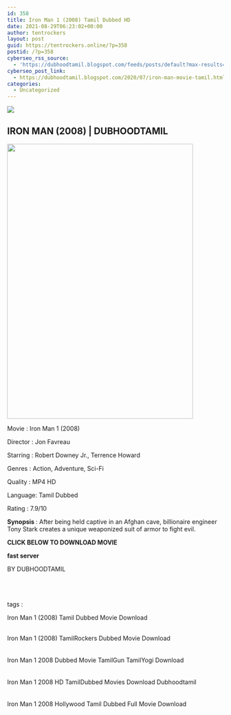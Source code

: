 ```yaml
---
id: 358
title: Iron Man 1 (2008) Tamil Dubbed HD
date: 2021-08-29T06:23:02+00:00
author: tentrockers
layout: post
guid: https://tentrockers.online/?p=358
postid: /?p=358
cyberseo_rss_source:
  - 'https://dubhoodtamil.blogspot.com/feeds/posts/default?max-results=150&start-index=151'
cyberseo_post_link:
  - https://dubhoodtamil.blogspot.com/2020/07/iron-man-movie-tamil.html
categories:
  - Uncategorized
---
```

<div class="media_block">
  <img src="https://1.bp.blogspot.com/-ahfkEckfrWk/XwVxHI4wd5I/AAAAAAAABrk/8oy4Z_9Ky2AylYP5XrN3lX1LIa9F1ZOLACNcBGAsYHQ/s72-c/wp3405076.jpg" class="media_thumbnail" />
</div>

<div dir="ltr" trbidi="on" readability="24.635262449529">
  <h2>
    <span>IRON MAN (2008) | DUBHOODTAMIL</span>
  </h2>
  
  <div class="separator">
    <a href="https://1.bp.blogspot.com/-ahfkEckfrWk/XwVxHI4wd5I/AAAAAAAABrk/8oy4Z_9Ky2AylYP5XrN3lX1LIa9F1ZOLACNcBGAsYHQ/s1600/wp3405076.jpg" imageanchor="1"><img loading="lazy" border="0" data-original-height="1280" data-original-width="864" height="640" src="https://1.bp.blogspot.com/-ahfkEckfrWk/XwVxHI4wd5I/AAAAAAAABrk/8oy4Z_9Ky2AylYP5XrN3lX1LIa9F1ZOLACNcBGAsYHQ/s640/wp3405076.jpg" width="432" /></a>
  </div>
  
  <p>
    <span>Movie<span> </span>:<span> </span>Iron Man 1 (2008)</span>
  </p>
  
  <p>
    <span>Director<span> </span>:<span> </span>Jon Favreau</span>
  </p>
  
  <p>
    <span>Starring<span> </span>:<span> </span>Robert Downey Jr., Terrence Howard</span>
  </p>
  
  <p>
    <span>Genres<span> </span>:<span> </span>Action, Adventure, Sci-Fi</span>
  </p>
  
  <p>
    <span>Quality<span> </span>:<span> </span>MP4 HD</span>
  </p>
  
  <p>
    <span>Language:<span> </span>Tamil Dubbed</span>
  </p>
  
  <p>
    <span>Rating<span> </span>:<span> </span>7.9/10</span>
  </p>
  
  <p>
    <span><b>Synopsis&nbsp;</b>: After being held captive in an Afghan cave, billionaire engineer Tony Stark creates a unique weaponized suit of armor to fight evil.</span>
  </p>
  
  <p>
    <span><b>CLICK BELOW TO DOWNLOAD MOVIE</b></span>
  </p>
  
  <p>
    <span><b>fast server</b></span>
  </p>
  
  <p>
    <span>BY DUBHOODTAMIL</span><br /><span><br /></span><br /> <span><br /></span>
  </p>
  
  <p>
    <span>tags :</span>
  </p>
  
  <p>
    <span>Iron Man 1 (2008) Tamil Dubbed Movie Download</span><br /><span><br /></span>
  </p>
  
  <p>
    <span>Iron Man 1 (2008) TamilRockers Dubbed Movie Download</span><br /><span><br /></span><br /> <span>Iron Man 1 2008 Dubbed Movie TamilGun TamilYogi Download</span><br /><span><br /></span><br /> <span>Iron Man 1 2008 HD TamilDubbed Movies Download Dubhoodtamil</span><br /><span><br /></span><br /> <span>Iron Man 1 2008 Hollywood Tamil Dubbed Full Movie Download</span>
  </p></p>
</div>